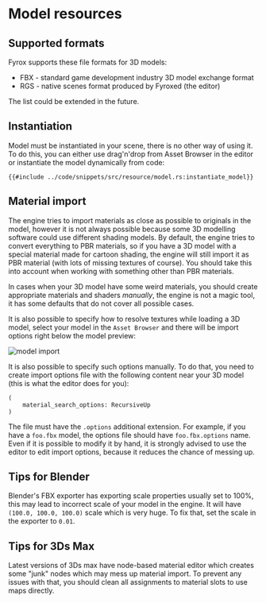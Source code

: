 # Model resources

## Supported formats

Fyrox supports these file formats for 3D models:

- FBX - standard game development industry 3D model exchange format
- RGS - native scenes format produced by Fyroxed (the editor)

The list could be extended in the future.

## Instantiation

Model must be instantiated in your scene, there is no other way of using it. To do this, you can either use drag'n'drop
from Asset Browser in the editor or instantiate the model dynamically from code:

```rust,no_run,edition2018
{{#include ../code/snippets/src/resource/model.rs:instantiate_model}}
```

## Material import

The engine tries to import materials as close as possible to originals in the model, however it is not always possible
because some 3D modelling software could use different shading models. By default, the engine tries to convert
everything to PBR materials, so if you have a 3D model with a special material made for cartoon shading, the
engine will still import it as PBR material (with lots of missing textures of course). You should take this into
account when working with something other than PBR materials. 

In cases when your 3D model have some weird materials, you should create appropriate materials and shaders _manually_,
the engine is not a magic tool, it has some defaults that do not cover all possible cases.

It is also possible to specify how to resolve textures while loading a 3D model, select your model in the `Asset Browser`
and there will be import options right below the model preview:

![model import](model_import.png)

It is also possible to specify such options manually. To do that, you need to create import options file with the 
following content near your 3D model (this is what the editor does for you):

```text
(
    material_search_options: RecursiveUp
)
```

The file must have the `.options` additional extension. For example, if you have a `foo.fbx` model, the options
file should have `foo.fbx.options` name. Even if it is possible to modify it by hand, it is strongly advised to use
the editor to edit import options, because it reduces the chance of messing up.

## Tips for Blender

Blender's FBX exporter has exporting scale properties usually set to 100%, this may lead to incorrect scale
of your model in the engine. It will have `(100.0, 100.0, 100.0)` scale which is very huge. To fix that, set
the scale in the exporter to `0.01`.

## Tips for 3Ds Max

Latest versions of 3Ds max have node-based material editor which creates some "junk" nodes which may mess up
material import. To prevent any issues with that, you should clean all assignments to material slots to use
maps directly.